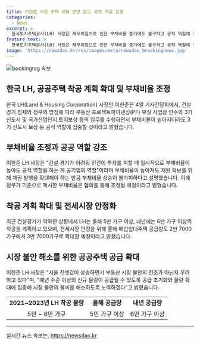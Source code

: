 ```yaml
---
title: 이한준 사장 부채 비율 연연 않고 공적 역할 집중
categories:
  - News
excerpt: >
  한국토지주택공사(LH) 사장은 재무위험으로 인한 부채비율 증가에도 불구하고 공적 역할에 집중할 것이라 언급했다. 정부가 제시한 부채비율 기준을 협의를 통해 조정하겠다고 밝히면서 부채비율 증가가 불가피하다고 강조했다. 이어 공공주택 공급을 늘리고 전세시장 안정을 위해 매입임대주택 공급량을 확대할 계획이라고 밝혔다. 그러나 건설경기 침체와 정부의 방침으로 2021~2023년 LH의 착공 물량이 예년의 최대 4분의 1로 급감했다는 상황에서 올해는 5만 가구, 내년에는 6만 가구로 늘릴 예정이다.
feature_text: >
  한국토지주택공사(LH) 사장은 재무위험으로 인한 부채비율 증가에도 불구하고 공적 역할에 집중할 것이라 언급했다. 정부가 제시한 부채비율 기준을 협의를 통해 조정하겠다고 밝히면서 부채비율 증가가 불가피하다고 강조했다. 이어 공공주택 공급을 늘리고 전세시장 안정을 위해 매입임대주택 공급량을 확대할 계획이라고 밝혔다. 그러나 건설경기 침체와 정부의 방침으로 2021~2023년 LH의 착공 물량이 예년의 최대 4분의 1로 급감했다는 상황에서 올해는 5만 가구, 내년에는 6만 가구로 늘릴 예정이다.
image: 'https://newsdao.kr/res/images/meta/newsdao_breakingnews.jpg'
---
```


<p><img src="https://newsdao.kr/res/images/meta/newsdao_breakingnews.jpg" alt="bookingtag 속보" /></p>

<h2 data-ke-size="size26">한국 LH, 공공주택 착공 계획 확대 및 부채비율 조정</h2>

<p data-ke-size="size16">한국 LH(Land & Housing Corporation) 사장인 이한준은 4일 기자간담회에서, 건설 경기 침체와 정부의 방침에 따라 부동산 프로젝트파이낸싱(PF) 부실 사업장 인수와 3기 신도시 및 국가산업단지 토지보상 등의 임무를 수행하면서 부채비율이 높아지더라도 3기 신도시 보상 등 공적 역할에 집중할 것이라고 밝혔습니다.</p>

<h2 data-ke-size="size24">부채비율 조정과 공공 역할 강조</h2>

<p data-ke-size="size16">이한준 LH 사장은 "건설 경기가 어려워 민간이 투자를 피할 때 일시적으로 부채비율이 높아도 공적 역할을 하는 게 공기업의 역할"이라며 부채비율이 높아져도 재원 확보를 위해 채권 발행을 확대해야 하는 만큼 부채비율 상승이 불가피하다고 설명했습니다. 이에 정부가 기준으로 제시한 부채비율은 협의를 통해 조정될 예정이라고 밝혔습니다.</p>

<h2 data-ke-size="size24">착공 계획 확대 및 전세시장 안정화</h2>

<p data-ke-size="size16">최근 건설경기가 악화한 상황에서 LH는 올해 5만 가구 이상, 내년에는 6만 가구 이상의 착공을 계획하고 있으며, 전세시장 안정을 위해 올해 매입임대주택 공급량도 2만 7000가구에서 3만 7000가구로 확대할 예정이라고 밝혔습니다.</p>

<h2 data-ke-size="size24">시장 불안 해소를 위한 공공주택 공급 확대</h2>

<p data-ke-size="size16">이한준 LH 사장은 "서울 전셋값이 상승하면서 부동산 시장 불안의 전조가 아닌지 우려하고 있다"며, "예년 수준 이상의 신규 물량이 공급될 수 있도록 공급 조기화와 물량 확대에 집중해 시장 불안의 불씨를 해소하도록 노력하겠다"고 밝혔습니다.</p>

<table>
    <tr>
        <td style="text-align: center; height: 17px;"><b>2021~2023년 LH 착공 물량</b></td>
        <td style="text-align: center; height: 17px;"><b>올해 공급량</b></td>
        <td style="text-align: center; height: 17px;"><b>내년 공급량</b></td>
    </tr>
    <tr>
        <td style="text-align: center; height: 17px;">5만 ~ 6만 가구</td>
        <td style="text-align: center; height: 17px;">5만 가구 이상</td>
        <td style="text-align: center; height: 17px;">6만 가구 이상</td>
    </tr>
</table>

<p><hr></p>
실시간 뉴스 속보는, <a href="https://newsdao.kr" rel="dofollow">https://newsdao.kr</a>


